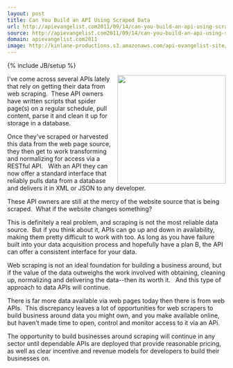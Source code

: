 ```yaml
---
layout: post
title: Can You Build an API Using Scraped Data
url: http://apievangelist.com2011/09/14/can-you-build-an-api-using-scraped-data/
source: http://apievangelist.com2011/09/14/can-you-build-an-api-using-scraped-data/
domain: apievangelist.com2011
image: http://kinlane-productions.s3.amazonaws.com/api-evangelist-site/blog/web-scraper.jpg
---
```

{% include JB/setup %}<p>
     <img src="http://kinlane-productions.s3.amazonaws.com/web-scraper.jpg"  width="250" align="right" />I’ve come across several APIs lately that rely on getting their data from web scraping.  These API owners have written scripts that spider page(s) on a regular schedule, pull content, parse it and clean it up for storage in a database.
</p>
<p>
     Once they’ve scraped or harvested this data from the web page source, they then get to work transforming and normalizing for access via a RESTful API.   With an API they can now offer a standard interface that reliably pulls data from a database and delivers it in XML or JSON to any developer.  
</p>
<p>
     These API owners are still at the mercy of the website source that is being scraped.  What if the website changes something?  
</p>
<p>
     This is definitely a real problem, and scraping is not the most reliable data source.  But if you think about it, APIs can go up and down in availability, making them pretty difficult to work with too. As long as you have failure built into your data acquisition process and hopefully have a plan B, the API can offer a consistent interface for your data.
</p>
<p>
     Web scraping is not an ideal foundation for building a business around, but if the value of the data outweighs the work involved with obtaining, cleaning up, normalizing and delivering the data--then its worth it.   And this type of approach to data APIs will continue.
</p>
<p>
     There is far more data available via web pages today then there is from web APIs.  This discrepancy leaves a lot of opportunities for web scrapers to build business around data you might own, and you make available online, but haven’t made time to open, control and monitor access to it via an APi.
</p>
<p>
     The opportunity to build businesses around scraping will continue in any sector until dependable APIs are deployed that provide reasonable pricing, as well as clear incentive and revenue models for developers to build their businesses on.
</p>
